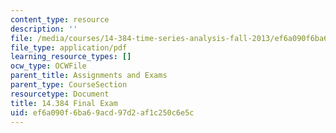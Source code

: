 ```yaml
---
content_type: resource
description: ''
file: /media/courses/14-384-time-series-analysis-fall-2013/ef6a090f6ba69acd97d2af1c250c6e5c_MIT14_384F13_exam.pdf
file_type: application/pdf
learning_resource_types: []
ocw_type: OCWFile
parent_title: Assignments and Exams
parent_type: CourseSection
resourcetype: Document
title: 14.384 Final Exam
uid: ef6a090f-6ba6-9acd-97d2-af1c250c6e5c
---
```

